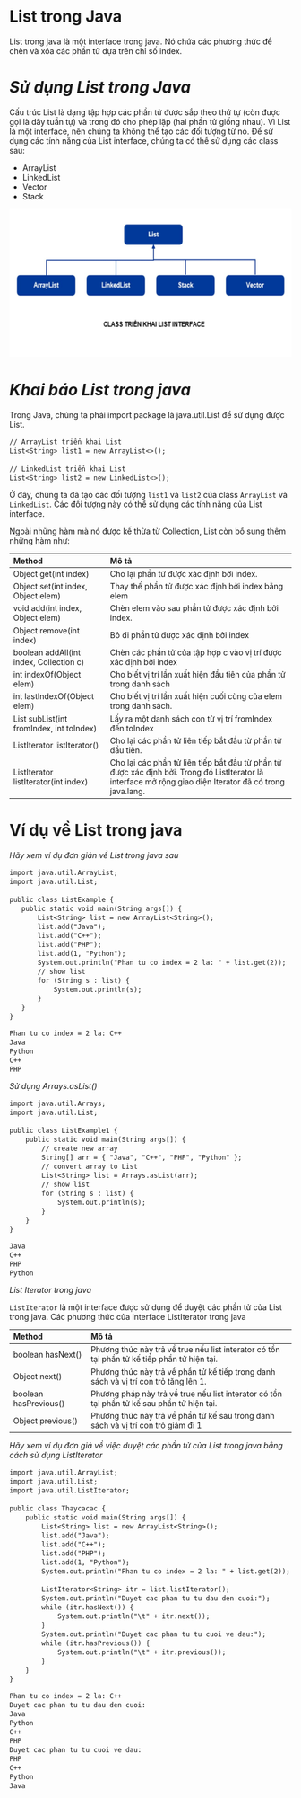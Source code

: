 # List trong Java

List trong java là một interface trong java. Nó chứa các phương thức để chèn và xóa các phần tử dựa trên chỉ số index.

# *Sử dụng List trong Java*

Cấu trúc List là dạng tập hợp các phần tử được sắp theo thứ tự (còn được gọi là dãy tuần tự) và trong đó cho phép lặp (hai phần tử giống nhau). Vì List là một interface, nên chúng ta không thể tạo các đối tượng từ nó. Để sử dụng các tính năng của List interface, chúng ta có thể sử dụng các class sau:

- ArrayList
- LinkedList
- Vector
- Stack


<p align="center">
  <img src="./assets/listhirechy.png" />
</p>

# *Khai báo List trong java*

Trong Java, chúng ta phải import package là java.util.List để sử dụng được List.

```
// ArrayList triển khai List
List<String> list1 = new ArrayList<>();

// LinkedList triển khai List
List<String> list2 = new LinkedList<>();
```

Ở đây, chúng ta đã tạo các đối tượng `list1` và `list2` của class `ArrayList` và `LinkedList`. Các đối tượng này có thể sử dụng các tính năng của List interface.

Ngoài những hàm mà nó được kế thừa từ Collection, List còn bổ sung thêm những hàm như:

| Method |Mô tả |
|:---- | :----|
|Object get(int index)|Cho lại phần tử được xác định bởi index.|
|Object set(int index, Object elem)|Thay thế phần tử được xác định bởi index bằng elem|
|void add(int index, Object elem)|Chèn elem vào sau phần tử được xác định bởi index.|
|Object remove(int index)|Bỏ đi phần tử được xác định bởi index|
|boolean addAll(int index, Collection c)|Chèn các phần tử của tập hợp c vào vị trí được xác định bởi index|
|int indexOf(Object elem)|Cho biết vị trí lần xuất hiện đầu tiên của phần tử trong danh sách|
|int lastIndexOf(Object elem)|Cho biết vị trí lần xuất hiện cuối cùng của elem trong danh sách.|
|List subList(int fromIndex, int toIndex)|Lấy ra một danh sách con từ vị trí fromIndex đến toIndex|
|ListIterator listIterator()|Cho lại các phần tử liên tiếp bắt đầu từ phần tử đầu tiên.|
|ListIterator listIterator(int index)|Cho lại các phần tử liên tiếp bắt đầu từ phần tử được xác định bởi. Trong đó ListIterator là interface mở rộng giao diện Iterator đã có trong java.lang.|

# Ví dụ về List trong java

*Hãy xem ví dụ đơn giản về List trong java sau*

 ```
import java.util.ArrayList;
import java.util.List;

public class ListExample {
    public static void main(String args[]) {
        List<String> list = new ArrayList<String>();
        list.add("Java");
        list.add("C++");
        list.add("PHP");
        list.add(1, "Python");
        System.out.println("Phan tu co index = 2 la: " + list.get(2));
        // show list
        for (String s : list) {
            System.out.println(s);
        }
    }
}
 ```


```
Phan tu co index = 2 la: C++
Java
Python
C++
PHP
```

*Sử dụng Arrays.asList()*

```
import java.util.Arrays;
import java.util.List;

public class ListExample1 {
    public static void main(String args[]) {
        // create new array
        String[] arr = { "Java", "C++", "PHP", "Python" };
        // convert array to List
        List<String> list = Arrays.asList(arr);
        // show list
        for (String s : list) {
            System.out.println(s);
        }
    }
}
```

```
Java
C++
PHP
Python
```

*List Iterator trong java*

`ListIterator` là một interface được sử dụng để duyệt các phần tử của List trong java. Các phương thức của interface ListIterator trong java

|Method|Mô tả|
|:-----|:----|
|boolean hasNext()|Phương thức này trả về true nếu list interator có tồn tại phần tử kế tiếp phần tử hiện tại.|
|Object next()|Phương thức này trả về phần tử kế tiếp trong danh sách và vị trí con trỏ tăng lên 1.|
|boolean hasPrevious()|Phương pháp này trả về true nếu list interator có tồn tại phần tử kế sau phần tử hiện tại.|
|Object previous()|Phương thức này trả về phần tử kế sau trong danh sách và vị trí con trỏ giảm đi 1|

*Hãy xem ví dụ đơn giả về việc duyệt các phần tử của List trong java bằng cách sử dụng ListIterator*

```
import java.util.ArrayList;
import java.util.List;
import java.util.ListIterator;

public class Thaycacac {
    public static void main(String args[]) {
        List<String> list = new ArrayList<String>();
        list.add("Java");
        list.add("C++");
        list.add("PHP");
        list.add(1, "Python");
        System.out.println("Phan tu co index = 2 la: " + list.get(2));

        ListIterator<String> itr = list.listIterator();
        System.out.println("Duyet cac phan tu tu dau den cuoi:");
        while (itr.hasNext()) {
            System.out.println("\t" + itr.next());
        }
        System.out.println("Duyet cac phan tu tu cuoi ve dau:");
        while (itr.hasPrevious()) {
            System.out.println("\t" + itr.previous());
        }
    }
}
```

```
Phan tu co index = 2 la: C++
Duyet cac phan tu tu dau den cuoi:
Java
Python
C++
PHP
Duyet cac phan tu tu cuoi ve dau:
PHP
C++
Python
Java
```